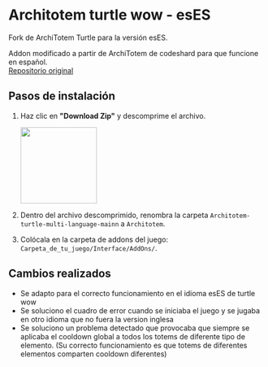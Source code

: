 # Architotem turtle wow - esES
Fork de ArchiTotem Turtle para la versión esES.

Addon modificado a partir de ArchiTotem de codeshard para que funcione en español.  
[Repositorio original](https://github.com/codeshard/ArchiTotem)


## Pasos de instalación
1. Haz clic en **"Download Zip"** y descomprime el archivo.

   <img src="https://github.com/user-attachments/assets/d448633c-0624-4459-8e63-14798ba9c0c7" width="150" />
   
2. Dentro del archivo descomprimido, renombra la carpeta `Architotem-turtle-multi-language-mainn` a `Architotem`.
3. Colócala en la carpeta de addons del juego:  
   `Carpeta_de_tu_juego/Interface/AddOns/`.


## Cambios realizados

- Se adapto para el correcto funcionamiento en el idioma esES de turtle wow
- Se soluciono el cuadro de error cuando se iniciaba el juego y se jugaba en otro idioma que no fuera la version inglesa
- Se soluciono un problema detectado que provocaba que siempre se aplicaba el cooldown global a todos los totems de diferente tipo de elemento. (Su correcto funcionamiento es que totems de diferentes elementos comparten cooldown diferentes)

